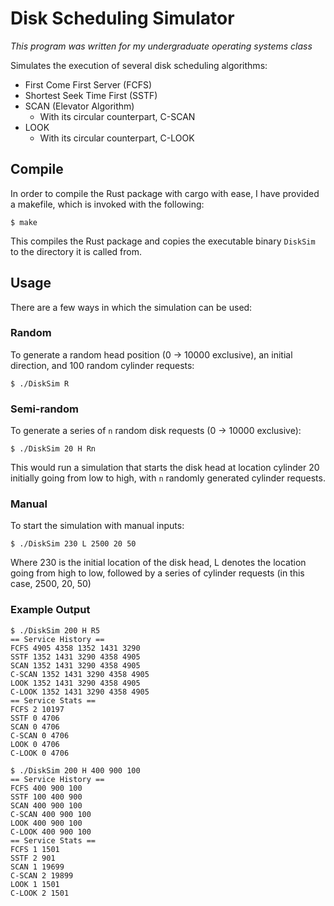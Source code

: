 # Disk Scheduling Simulator

_This program was written for my undergraduate operating systems class_

Simulates the execution of several disk scheduling algorithms:
- First Come First Server (FCFS)
- Shortest Seek Time First (SSTF)
- SCAN (Elevator Algorithm)
  - With its circular counterpart, C-SCAN
- LOOK
  - With its circular counterpart, C-LOOK

## Compile

In order to compile the Rust package with cargo with ease, I have provided a makefile, which is invoked with the following:
```console
$ make
```
This compiles the Rust package and copies the executable binary `DiskSim` to the directory it is called from.

## Usage

There are a few ways in which the simulation can be used:

### Random
To generate a random head position (0 -> 10000 exclusive), an initial direction, and 100 random cylinder requests:
```console
$ ./DiskSim R
```
### Semi-random
To generate a series of `n` random disk requests (0 -> 10000 exclusive):
```console
$ ./DiskSim 20 H Rn
```
This would run a simulation that starts the disk head at location cylinder 20 initially going from low to high, with `n` randomly generated cylinder requests.
### Manual
To start the simulation with manual inputs:
```console
$ ./DiskSim 230 L 2500 20 50
```
Where 230 is the initial location of the disk head, L denotes the location going from high to low, followed by a series of cylinder requests (in this case, 2500, 20, 50)

### Example Output
```console
$ ./DiskSim 200 H R5
== Service History ==
FCFS 4905 4358 1352 1431 3290 
SSTF 1352 1431 3290 4358 4905 
SCAN 1352 1431 3290 4358 4905 
C-SCAN 1352 1431 3290 4358 4905 
LOOK 1352 1431 3290 4358 4905 
C-LOOK 1352 1431 3290 4358 4905 
== Service Stats ==
FCFS 2 10197
SSTF 0 4706
SCAN 0 4706
C-SCAN 0 4706
LOOK 0 4706
C-LOOK 0 4706
```

```console
$ ./DiskSim 200 H 400 900 100
== Service History ==
FCFS 400 900 100 
SSTF 100 400 900 
SCAN 400 900 100 
C-SCAN 400 900 100 
LOOK 400 900 100 
C-LOOK 400 900 100 
== Service Stats ==
FCFS 1 1501
SSTF 2 901
SCAN 1 19699
C-SCAN 2 19899
LOOK 1 1501
C-LOOK 2 1501
```
